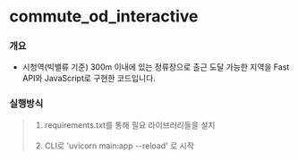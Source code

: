 # commute_od_interactive

### 개요
  - 시청역(빅밸류 기준) 300m 이내에 있는 정류장으로 출근 도달 가능한 지역을 Fast API와 JavaScript로 구현한 코드입니다.

### 실행방식
>1. requirements.txt를 통해 필요 라이브러리들을 설치 <br><br>
>2. CLI로  'uvicorn main:app --reload' 로 시작
